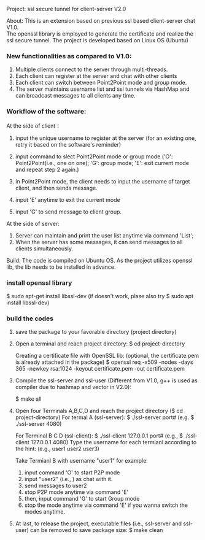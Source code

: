 Project: ssl secure tunnel for client-server V2.0

About:
This is an extension based on previous ssl based client-server chat V1.0.  
The openssl library is employed to generate the certificate and realize the ssl secure tunnel.
The project is developed based on Linux OS (Ubuntu)

### New functionalities as compared to V1.0:
   1. Multiple clients connect to the server through multi-threads.
   2. Each client can register at the server and chat with other clients
   3. Each client can switch between Point2Point mode and group mode.
   4. The server maintains username list and ssl tunnels via HashMap and can broadcast messages to all clients any time.

### Workflow of the software:
At the side of client：
   1. input the unique username to register at the server (for an existing one, retry it based on the software's reminder)
   2. input command to slect Point2Point mode or group mode ('O': Point2Point(i.e., one on one); 'G': group mode; 
   'E': exit current mode and repeat step 2 again.)
   
   3. in Point2Point mode, the client needs to input the username of target client, and then sends message.
   4. input 'E' anytime to exit the current mode
   5. input 'G' to send message to client group.

At the side of server:
   1) Server can maintain and print the user list anytime via command 'List';
   2) When the server has some messages, it can send messages to all clients simultaneously. 
 
Build:
The code is compiled on Ubuntu OS.
As the project utilizes openssl lib, the lib needs to be installed in advance.

### install openssl library 
$ sudo apt-get install libssl-dev
(if doesn't work, plase also try $ sudo apt install libssl-dev)
### build the codes
1. save the package to your favorable directory (project directory) 
2. Open a terminal and reach project directory: 
   $ cd project-directory

   Creating a certificate file with OpenSSL lib: (optional, the certificate.pem is already attached in the package) 
   $ openssl req -x509 -nodes -days 365 -newkey rsa:1024 -keyout certificate.pem -out certificate.pem

3. Compile the ssl-server and ssl-user (Different from V1.0, g++ is used as compiler due to hashmap and vector in V2.0):

   $ make all

4. Open four Terminals A,B,C,D and reach the project directory ($ cd project-directory)
   For termal A (ssl-server):
   $ ./ssl-server port#       (e.g. $ ./ssl-server 4080)

   For Terminal B C D (ssl-client):
   $ ./ssl-client 127.0.0.1 port#   (e.g., $ ./ssl-client 127.0.0.1 4080)
   Type the username for each termianl according to the hint: (e.g., user1 user2 user3)
   
   Take Termianl B with username "user1" for example:
   1) input command 'O' to start P2P mode
   2) input "user2" (i.e., ) as chat with it.
   3) send messages to user2
   4) stop P2P mode anytime via command 'E'  
   5) then, input command 'G' to start Group mode
   6) stop the mode anytime via command 'E' if you wanna switch the modes anytime.

5. At last, to release the project, executable files (i.e., ssl-server and ssl-user) can be removed to save package size:
   $ make clean 

